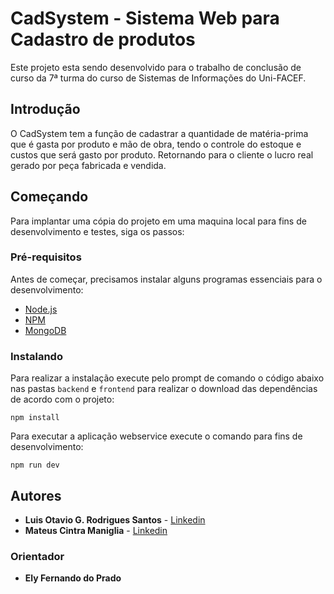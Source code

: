 # CadSystem - Sistema Web para Cadastro de produtos

Este projeto esta sendo desenvolvido para o trabalho de conclusão de curso da 7ª turma do curso de Sistemas de Informações do Uni-FACEF.

## Introdução

O CadSystem tem a função de cadastrar a quantidade de matéria-prima que é gasta por produto e mão de obra, tendo o controle do estoque e custos que será gasto por produto. Retornando para o cliente o lucro real gerado por peça fabricada e vendida.

## Começando

Para implantar uma cópia do projeto em uma maquina local para fins de desenvolvimento e testes, siga os passos:

### Pré-requisitos

Antes de começar, precisamos instalar alguns programas essenciais para o desenvolvimento:

* [Node.js](https://nodejs.org/en/)
* [NPM](https://www.npmjs.com/)
* [MongoDB](https://www.mongodb.com/)

### Instalando

Para realizar a instalação execute pelo prompt de comando o código abaixo nas pastas `backend` e `frontend` para realizar o download das dependências de acordo com o projeto:

```
npm install
```

Para executar a aplicação webservice execute o comando para fins de desenvolvimento:

```
npm run dev
```

## Autores

* **Luis Otavio G. Rodrigues Santos** - [Linkedin](https://www.linkedin.com/in/luis-otavio-rodrigues)
* **Mateus Cintra Maniglia** - [Linkedin](https://www.linkedin.com/in/mateus-cintra-8b6a92139/)

### Orientador

* **Ely Fernando do Prado**

<!---## Agradecimentos

* Agradecemos a todos os docentes do curso de Sistemas de Informação do Uni-FACEF.--->
